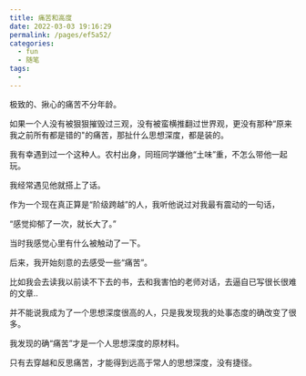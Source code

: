 ```yaml
---
title: 痛苦和高度
date: 2022-03-03 19:16:29
permalink: /pages/ef5a52/
categories:
  - fun
  - 随笔
tags:
  - 
---
```

极致的、揪心的痛苦不分年龄。

如果一个人没有被狠狠摧毁过三观，没有被蛮横推翻过世界观，更没有那种“原来我之前所有都是错的"的痛苦，那扯什么思想深度，都是装的。

我有幸遇到过一个这种人。农村出身，同班同学嫌他“土味”重，不怎么带他一起玩。

我经常遇见他就搭上了话。

作为一个现在真正算是“阶级跨越”的人，我听他说过对我最有震动的一句话，

“感觉抑郁了一次，就长大了。”

当时我感觉心里有什么被触动了一下。

后来，我开始刻意的去感受一些“痛苦”。 

比如我会去读我以前读不下去的书，去和我害怕的老师对话，去逼自已写很长很难的文章..

并不能说我成为了一个思想深度很高的人，只是我发现我的处事态度的确改变了很多。

我发现的确“痛苦”才是一个人思想深度的原材料。

只有去穿越和反思痛苦，才能得到远高于常人的思想深度，没有捷径。